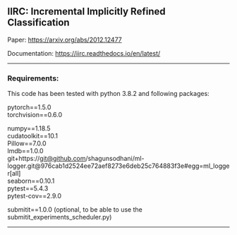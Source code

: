 ## IIRC: Incremental Implicitly Refined Classification 

Paper: https://arxiv.org/abs/2012.12477

Documentation: https://iirc.readthedocs.io/en/latest/

<hr>

### Requirements:
This code has been tested with python 3.8.2 and following packages:

pytorch==1.5.0
<br/>
torchvision==0.6.0

numpy==1.18.5
<br/>
cudatoolkit==10.1
<br/>
Pillow==7.0.0
<br/>
lmdb==1.0.0
<br/>
git+https://git@github.com/shagunsodhani/ml-logger.git@976cab1d2524ee72aef8273e6deb25c764883f3e#egg=ml_logger[all]
<br/>
seaborn==0.10.1
<br/>
pytest==5.4.3
<br/>
pytest-cov==2.9.0
<br/>

submitit==1.0.0 (optional, to be able to use the submitit_experiments_scheduler.py)

<hr>
